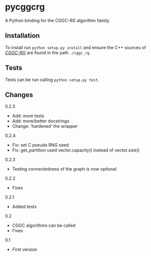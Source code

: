# pycggcrg
A Python binding for the CGGC-RG algorithm family.

## Installation
To install run `python setup.py install` and ensure the C++ sources of 
[*CGGC-RG*](https://github.com/FabianBall/cggc_rg) are found in the 
path `./cggc_rg`.

## Tests
Tests can be run calling `python setup.py test`.

## Changes
0.2.5
  - Add: more tests
  - Add: more/better docstrings
  - Change: 'hardened' the wrapper
  
0.2.4
  - Fix: set C pseudo RNG seed
  - Fix: get_partition used vector.capacity() instead of vector.size()
  
0.2.3
  - Testing connectedness of the graph is now optional
  
0.2.2
  - Fixes

0.2.1
  - Added tests

0.2
  - CGGC algorithms can be called
  - Fixes
  
0.1
  - First version
